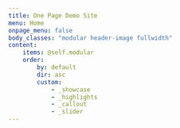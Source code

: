 ```yaml
---
title: One Page Demo Site
menu: Home
onpage_menu: false
body_classes: "modular header-image fullwidth"
content:
    items: @self.modular
    order:
        by: default
        dir: asc
        custom:
            - _showcase
            - _highlights
            - _callout
            - _slider
---
```



